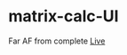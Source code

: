 # matrix-calc-UI

Far AF from complete
[Live](https://that-1-js-nerd.github.io/matrix-calc-UI/project/)
